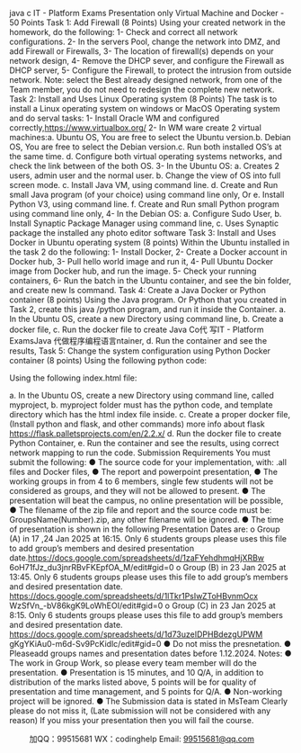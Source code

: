 java c
IT - Platform Exams 
Presentation only 
Virtual Machine and Docker - 50 Points
Task 1: Add Firewall (8 Points) 
Using your created   network   in the   homework, do the following:
1-    Check and   correct   all   network   configurations.
2-      In the servers   Pool, change the   network   into   DMZ, and add   Firewall   or   Firewalls,
3-    The   location of firewall(s) depends on your network   design,
4-      Remove the   DHCP sever, and configure the   Firewall as   DHCP server,
5-    Configure the   Firewall, to   protect the intrusion from   outside   network.
Note: select the Best already designed network, from one of the Team member, you do not need to redesign the complete new network. 
Task 2: Install and Uses Linux Operating system (8 Points) 
The task   is to   install a   Linux operating   system   on   windows   or   MacOS   Operating   system   and do serval   tasks:
1-      Install   Oracle   WM   and   configured   correctly,https://www.virtualbox.org/
2-      In WM ware create 2 virtual machines:a.      Ubuntu OS, You are free to select the   Ubuntu version.b.      Debian OS, You are free to select the   Debian version.c.      Run   both   installed OS’s at the same   time.
d.      Configure   both virtual operating systems   networks, and check the   link   between of the   both OS.
3-      In the   Ubuntu   OS:
a.      Creates 2 users, admin   user   and the   normal   user.
b.      Change the view of OS   into   full screen   mode.
c.      Install Java VM,   using command   line.
d.      Create and   Run small Java   program   (of your choice)   using command   line   only,
Or
e.      Install   Python V3,   using command   line.
f.       Create and   Run   small   Python   program   using command   line   only,
4-      In the   Debian   OS:
a.      Configure Sudo   User,
b.      Install Synaptic   Package   Manager   using command   line,
c.      Uses Synaptic   package the   installed any photo editor   software
Task 3: Install and Uses Docker in Ubuntu operating system (8 points) 
Within the   Ubuntu   installed   in the task 2 do the following:
1-      Install   Docker,
2-    Create   a   Docker account   in   Docker   hub,
3-      Pull   hello world   image and   run   it,
4-      Pull   Ubuntu   Docker image from   Docker hub, and   run the   image.
5-    Check your   running   containers,
6-      Run the   batch in the   Ubuntu container, and see   the   bin folder,   and   create   new ls command.
Task 4: Create a Java Docker or Python container (8 points) 
Using the   Java   program.   Or   Python   that you   created   in   Task   2,   create this java   /python   program, and   run   it   inside the Container.
a.      In the   Ubuntu OS, create a new   Directory   using   command   line,
b.      Create a docker file,
c.      Run the docker file to create Java   Co代 写IT - Platform ExamsJava
代做程序编程语言ntainer,
d.      Run the container and see   the   results,
Task 5: Change the system configuration using Python Docker container (8 points) 
Using the following python   code:

Using the following index.html file:

a.      In the   Ubuntu OS, create a new   Directory   using   command   line,   called   myproject,
b.      myproject folder must has the python code,   and   template   directory which   has the html   index file   inside.
c.      Create a   proper docker file,   (Install python and flask, and   other   commands) more   info about flask
https://flask.palletsprojects.com/en/2.2.x/ 
d.      Run the docker file to create   Python   Container,
e.      Run the container and see the   results,   using correct   network   mapping to   run the   code.
Submission Requirements 
You   must submit the following:
●      The source code for your   implementation, with:   .all files   and   Docker files, 
● The report and powerpoint presentation, 
● The working groups in from 4 to 6 members, single few students will not be considered as groups, and they will not be allowed to present. 
● The presentation will beat the campus, no online presentation will be possible, 
●      The filename of the zip file and   report   and the   source   code   must   be: GroupsName(Number).zip, any other filename will be ignored.
●      The time of   presentation   is shown   in the following   Presentation   Dates are:
o Group (A) in 17 ,24 Jan 2025 at 16:15.   Only   6   students   groups   please   uses this file to add group’s   members and   desired   presentation
date.https://docs.google.com/spreadsheets/d/1zaFYehdhmqHjXRBw 6oH71fJz_du3jnrRBvFKEpfOA_M/edit#gid=0 
o Group (B) in 23 Jan 2025 at 13:45.   Only   6   students   groups   please
uses this file to add group’s   members and   desired   presentation   date.
https://docs.google.com/spreadsheets/d/1lTkr1PsIwZToHBvnmOcx WzSfVn_-bV86kgK9LoWhEOI/edit#gid=0 
o Group (C) in 23 Jan 2025 at 8:15.   Only   6   students   groups   please   uses   this file to add group’s   members and desired   presentation   date.
https://docs.google.com/spreadsheets/d/1d73uzeIDPHBdezgUPWM gKgYKiAu0-m6d-Sv9PcKidlc/edit#gid=0 
● Do not miss the presnetation.
● Pleaseadd groups names and presentation dates before 1.12.2024.
Notes:
●      The work   in Group Work, so   please every team   member   will   do   the   presentation.
● Presentation is 15 minutes, and 10 Q/A, in addition to distribution of the marks listed above, 5 points will be for quality of presentation and time management, and 5 points for Q/A. 
●       Non-working   project will   be   ignored.
● The Submission data is stated in MsTeam Clearly please do not miss it, (Late submission will not be considered with any reason) 
If you miss your presentation then you will fail the course. 



         
加QQ：99515681  WX：codinghelp  Email: 99515681@qq.com
